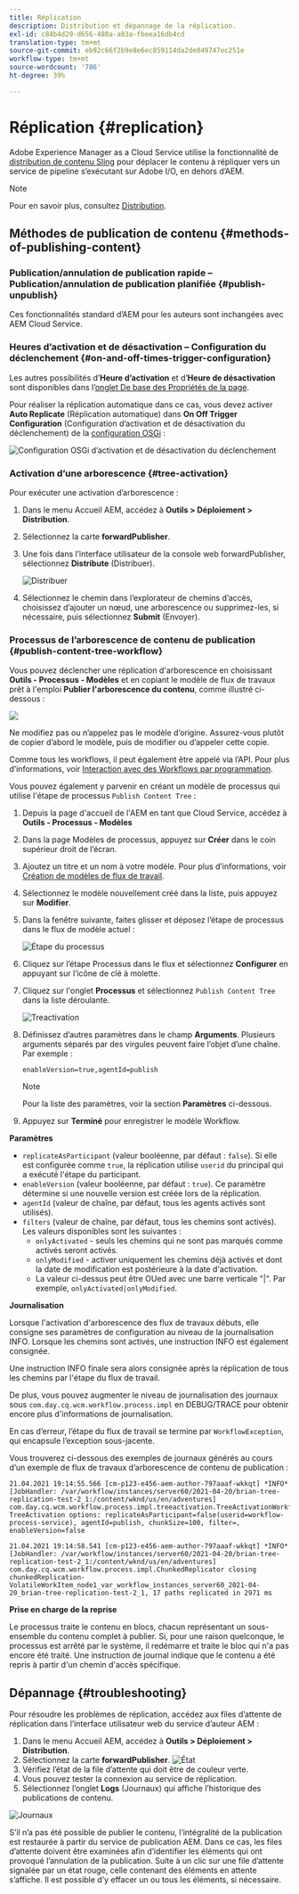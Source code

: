 ```yaml
---
title: Réplication
description: Distribution et dépannage de la réplication.
exl-id: c84b4d29-d656-480a-a03a-fbeea16db4cd
translation-type: tm+mt
source-git-commit: eb92c66f2b9e8e6ec859114da2de049747ec251e
workflow-type: tm+mt
source-wordcount: '786'
ht-degree: 39%

---
```


# Réplication {#replication}

Adobe Experience Manager as a Cloud Service utilise la fonctionnalité de [distribution de contenu Sling](https://sling.apache.org/documentation/bundles/content-distribution.html) pour déplacer le contenu à répliquer vers un service de pipeline s’exécutant sur Adobe I/O, en dehors d’AEM.

>[!NOTE]
>
>Pour en savoir plus, consultez [Distribution](/help/core-concepts/architecture.md#content-distribution).

## Méthodes de publication de contenu {#methods-of-publishing-content}

### Publication/annulation de publication rapide – Publication/annulation de publication planifiée {#publish-unpublish}

Ces fonctionnalités standard d’AEM pour les auteurs sont inchangées avec AEM Cloud Service.

### Heures d’activation et de désactivation – Configuration du déclenchement {#on-and-off-times-trigger-configuration}

Les autres possibilités d’**Heure d’activation** et d’**Heure de désactivation** sont disponibles dans l’[onglet De base des Propriétés de la page](/help/sites-cloud/authoring/fundamentals/page-properties.md#basic).

Pour réaliser la réplication automatique dans ce cas, vous devez activer **Auto Replicate** (Réplication automatique) dans **On Off Trigger Configuration** (Configuration d’activation et de désactivation du déclenchement) de la [configuration OSGi](/help/implementing/deploying/configuring-osgi.md) :

![Configuration OSGi d’activation et de désactivation du déclenchement](/help/operations/assets/replication-on-off-trigger.png)

### Activation d’une arborescence {#tree-activation}

Pour exécuter une activation d’arborescence :

1. Dans le menu Accueil AEM, accédez à **Outils > Déploiement > Distribution**.
2. Sélectionnez la carte **forwardPublisher**.
3. Une fois dans l’interface utilisateur de la console web forwardPublisher, sélectionnez **Distribute** (Distribuer).

   ![Distribuer](assets/distribute.png "Distribuer")
4. Sélectionnez le chemin dans l’explorateur de chemins d’accès, choisissez d’ajouter un nœud, une arborescence ou supprimez-les, si nécessaire, puis sélectionnez **Submit** (Envoyer).

### Processus de l’arborescence de contenu de publication {#publish-content-tree-workflow}

Vous pouvez déclencher une réplication d&#39;arborescence en choisissant **Outils - Processus - Modèles** et en copiant le modèle de flux de travaux prêt à l&#39;emploi **Publier l&#39;arborescence du contenu**, comme illustré ci-dessous :

![](/help/operations/assets/publishcontenttreeworkflow.png)

Ne modifiez pas ou n’appelez pas le modèle d’origine. Assurez-vous plutôt de copier d’abord le modèle, puis de modifier ou d’appeler cette copie.

Comme tous les workflows, il peut également être appelé via l’API. Pour plus d’informations, voir [Interaction avec des Workflows par programmation](https://experienceleague.adobe.com/docs/experience-manager-65/developing/extending-aem/extending-workflows/workflows-program-interaction.html?lang=en#extending-aem).

Vous pouvez également y parvenir en créant un modèle de processus qui utilise l&#39;étape de processus `Publish Content Tree` :

1. Depuis la page d&#39;accueil de l&#39;AEM en tant que Cloud Service, accédez à **Outils - Processus - Modèles**
1. Dans la page Modèles de processus, appuyez sur **Créer** dans le coin supérieur droit de l’écran.
1. Ajoutez un titre et un nom à votre modèle. Pour plus d’informations, voir [Création de modèles de flux de travail](https://experienceleague.adobe.com/docs/experience-manager-65/developing/extending-aem/extending-workflows/workflows-models.html).
1. Sélectionnez le modèle nouvellement créé dans la liste, puis appuyez sur **Modifier**.
1. Dans la fenêtre suivante, faites glisser et déposez l’étape de processus dans le flux de modèle actuel :

   ![Étape du processus](/help/operations/assets/processstep.png)

1. Cliquez sur l’étape Processus dans le flux et sélectionnez **Configurer** en appuyant sur l’icône de clé à molette.
1. Cliquez sur l&#39;onglet **Processus** et sélectionnez `Publish Content Tree` dans la liste déroulante.

   ![Treactivation](/help/operations/assets/newstep.png)

1. Définissez d’autres paramètres dans le champ **Arguments**. Plusieurs arguments séparés par des virgules peuvent faire l’objet d’une chaîne. Par exemple :

   `enableVersion=true,agentId=publish`


   >[!NOTE]
   >
   >Pour la liste des paramètres, voir la section **Paramètres** ci-dessous.

1. Appuyez sur **Terminé** pour enregistrer le modèle Workflow.

**Paramètres**

* `replicateAsParticipant` (valeur booléenne, par défaut :  `false`). Si elle est configurée comme `true`, la réplication utilise `userid` du principal qui a exécuté l&#39;étape du participant.
* `enableVersion` (valeur booléenne, par défaut :  `true`). Ce paramètre détermine si une nouvelle version est créée lors de la réplication.
* `agentId` (valeur de chaîne, par défaut, tous les agents activés sont utilisés).
* `filters` (valeur de chaîne, par défaut, tous les chemins sont activés). Les valeurs disponibles sont les suivantes :
   * `onlyActivated` - seuls les chemins qui ne sont pas marqués comme activés seront activés.
   * `onlyModified` - activer uniquement les chemins déjà activés et dont la date de modification est postérieure à la date d&#39;activation.
   * La valeur ci-dessus peut être OUed avec une barre verticale &quot;|&quot;. Par exemple, `onlyActivated|onlyModified`.

**Journalisation**

Lorsque l&#39;activation d&#39;arborescence des flux de travaux débuts, elle consigne ses paramètres de configuration au niveau de la journalisation INFO. Lorsque les chemins sont activés, une instruction INFO est également consignée.

Une instruction INFO finale sera alors consignée après la réplication de tous les chemins par l&#39;étape du flux de travail.

De plus, vous pouvez augmenter le niveau de journalisation des journaux sous `com.day.cq.wcm.workflow.process.impl` en DEBUG/TRACE pour obtenir encore plus d&#39;informations de journalisation.

En cas d’erreur, l’étape du flux de travail se termine par `WorkflowException`, qui encapsule l’exception sous-jacente.

Vous trouverez ci-dessous des exemples de journaux générés au cours d’un exemple de flux de travaux d’arborescence de contenu de publication :

```
21.04.2021 19:14:55.566 [cm-p123-e456-aem-author-797aaaf-wkkqt] *INFO* [JobHandler: /var/workflow/instances/server60/2021-04-20/brian-tree-replication-test-2_1:/content/wknd/us/en/adventures] com.day.cq.wcm.workflow.process.impl.treeactivation.TreeActivationWorkflowProcess TreeActivation options: replicateAsParticipant=false(userid=workflow-process-service), agentId=publish, chunkSize=100, filter=, enableVersion=false
```

```
21.04.2021 19:14:58.541 [cm-p123-e456-aem-author-797aaaf-wkkqt] *INFO* [JobHandler: /var/workflow/instances/server60/2021-04-20/brian-tree-replication-test-2_1:/content/wknd/us/en/adventures] com.day.cq.wcm.workflow.process.impl.ChunkedReplicator closing chunkedReplication-VolatileWorkItem_node1_var_workflow_instances_server60_2021-04-20_brian-tree-replication-test-2_1, 17 paths replicated in 2971 ms
```

**Prise en charge de la reprise**

Le processus traite le contenu en blocs, chacun représentant un sous-ensemble du contenu complet à publier. Si, pour une raison quelconque, le processus est arrêté par le système, il redémarre et traite le bloc qui n&#39;a pas encore été traité. Une instruction de journal indique que le contenu a été repris à partir d&#39;un chemin d&#39;accès spécifique.

## Dépannage {#troubleshooting}

Pour résoudre les problèmes de réplication, accédez aux files d’attente de réplication dans l’interface utilisateur web du service d’auteur AEM :

1. Dans le menu Accueil AEM, accédez à **Outils > Déploiement > Distribution**.
2. Sélectionnez la carte **forwardPublisher**.
   ![État](assets/status.png "État")
3. Vérifiez l’état de la file d’attente qui doit être de couleur verte.
4. Vous pouvez tester la connexion au service de réplication.
5. Sélectionnez l’onglet **Logs** (Journaux) qui affiche l’historique des publications de contenu.

![Journaux](assets/logs.png "Journaux")

S’il n’a pas été possible de publier le contenu, l’intégralité de la publication est restaurée à partir du service de publication AEM.
Dans ce cas, les files d’attente doivent être examinées afin d’identifier les éléments qui ont provoqué l’annulation de la publication. Suite à un clic sur une file d’attente signalée par un état rouge, celle contenant des éléments en attente s’affiche. Il est possible d’y effacer un ou tous les éléments, si nécessaire.
